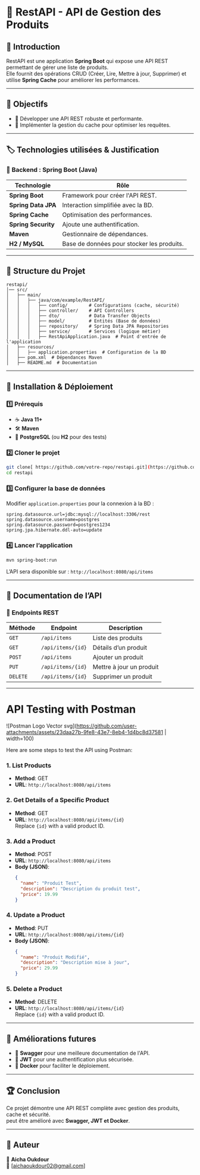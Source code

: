 # 💪 RestAPI - API de Gestion des Produits

## 📌 Introduction

RestAPI est une application **Spring Boot** qui expose une API REST permettant de gérer une liste de produits.  
Elle fournit des opérations CRUD (Créer, Lire, Mettre à jour, Supprimer) et utilise **Spring Cache** pour améliorer les performances.  

---

## 🎯 Objectifs

- 🔹 Développer une API REST robuste et performante.
- 🔹 Implémenter la gestion du cache pour optimiser les requêtes.

---

## 🏷️ Technologies utilisées & Justification  

### 📌 **Backend : Spring Boot (Java)**
| Technologie         | Rôle |
|---------------------|-------------------------------------|
| **Spring Boot**     | Framework pour créer l'API REST. |
| **Spring Data JPA** | Interaction simplifiée avec la BD. |
| **Spring Cache**    | Optimisation des performances. |
| **Spring Security** | Ajoute une authentification. |
| **Maven**          | Gestionnaire de dépendances. |
| **H2 / MySQL** | Base de données pour stocker les produits. |

---

## 📂 **Structure du Projet**
```
restapi/
│── src/
│   ├── main/
│   │   ├── java/com/example/RestAPI/
│   │   │   ├── config/        # Configurations (cache, sécurité)
│   │   │   ├── controller/    # API Controllers
│   │   │   ├── dto/           # Data Transfer Objects
│   │   │   ├── model/         # Entités (Base de données)
│   │   │   ├── repository/    # Spring Data JPA Repositories
│   │   │   ├── service/       # Services (logique métier)
│   │   │   ├── RestApiApplication.java  # Point d'entrée de l'application
│   ├── resources/
│   │   ├── application.properties  # Configuration de la BD
│   ├── pom.xml  # Dépendances Maven
│   ├── README.md  # Documentation
```

---

## 🚀 **Installation & Déploiement**

### 1️⃣ **Prérequis**
- ☕ **Java 11+**
- 🛠️ **Maven**
- 📄 **PostgreSQL** (ou **H2** pour des tests)


### 2️⃣ **Cloner le projet**
```bash
git clone[ https://github.com/votre-repo/restapi.git](https://github.com/aichaoukdour/RestAPI-Springboot-Multicouche)
cd restapi
```

### 3️⃣ **Configurer la base de données**
Modifier `application.properties` pour la connexion à la BD :
```properties
spring.datasource.url=jdbc:mysql://localhost:3306/rest
spring.datasource.username=postgres
spring.datasource.password=postgres1234
spring.jpa.hibernate.ddl-auto=update
```

### 4️⃣ **Lancer l’application**
```bash
mvn spring-boot:run
```
L’API sera disponible sur : `http://localhost:8080/api/items`

---

## 📌 **Documentation de l’API**
### 📛 **Endpoints REST**
| Méthode | Endpoint          | Description |
|---------|------------------|-------------|
| `GET`   | `/api/items`      | Liste des produits |
| `GET`   | `/api/items/{id}` | Détails d’un produit |
| `POST`  | `/api/items`      | Ajouter un produit |
| `PUT`   | `/api/items/{id}` | Mettre à jour un produit |
| `DELETE`| `/api/items/{id}` | Supprimer un produit |

---

# API Testing with Postman

![Postman Logo Vector svg](https://github.com/user-attachments/assets/23daa27b-9fe8-43e7-8eb4-1d4bc8d37581 | width=100)


Here are some steps to test the API using Postman:

### 1. List Products

- **Method**: GET  
- **URL**: `http://localhost:8080/api/items`

### 2. Get Details of a Specific Product

- **Method**: GET  
- **URL**: `http://localhost:8080/api/items/{id}`  
  Replace `{id}` with a valid product ID.

### 3. Add a Product

- **Method**: POST  
- **URL**: `http://localhost:8080/api/items`  
- **Body (JSON)**:
    ```json
    {
      "name": "Produit Test",
      "description": "Description du produit test",
      "price": 19.99
    }
    ```

### 4. Update a Product

- **Method**: PUT  
- **URL**: `http://localhost:8080/api/items/{id}`  
- **Body (JSON)**:
    ```json
    {
      "name": "Produit Modifié",
      "description": "Description mise à jour",
      "price": 29.99
    }
    ```

### 5. Delete a Product

- **Method**: DELETE  
- **URL**: `http://localhost:8080/api/items/{id}`  
  Replace `{id}` with a valid product ID.


---


## 🎯 **Améliorations futures**
- 🔹 **Swagger** pour une meilleure documentation de l'API.
- 🔹 **JWT** pour une authentification plus sécurisée.
- 🔹 **Docker** pour faciliter le déploiement.

---

## 🏆 **Conclusion**
Ce projet démontre une API REST complète avec gestion des produits, cache et sécurité.  
 peut être amélioré avec **Swagger, JWT et Docker**.  

---

## 📌 **Auteur**
👤 **Aicha Oukdour**  
💎 [aichaoukdour02@gmail.com]  
 

